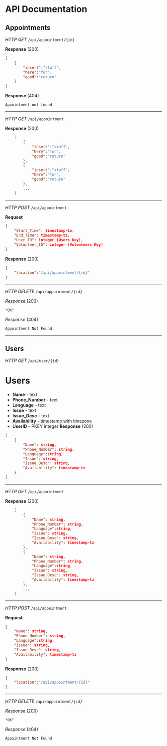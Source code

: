 # API Documentation
## Appointments
*HTTP GET* `/api/appointment/{id}`

**Response** (200)
```json
[
    {
        "insert":"stuff",
        "here":"for",
        "good":"return"
    }
]
```
**Response** (404)
```
Appointment not found
```
-----------
*HTTP GET* `/api/appointment`

**Response** (200)
```json
    [
        {
            "insert":"stuff",
            "here":"for",
            "good":"return"
        },
        {
            "insert":"stuff",
            "here":"for",
            "good":"return"
        },
        ...
    ]
```
-----------
*HTTP POST* `/api/appointment`

**Request**
```json
{
    "Start_Time": timestamp-tz,
    "End_Time": timestamp-tz,
    "User_ID": integer (Users Key),
    "Volunteer_ID": integer (Volunteers Key)
}
```
**Response** (200)
```json
{
    "location":"/api/appointment/{id}"
}
```
-----------
*HTTP DELETE* `/api/appointment/{id}`

*Response* (200)
```
"OK"
```
*Response* (404)
```
Appointment Not Found
```
-----------
## Users
*HTTP GET* `/api/user/{id}`

# Users
* **Name** - text
* **Phone_Number** - text
* **Language** - text
* **Issue** - text
* **Issue_Desc** - text
* **Availability** - timestamp with timezone
* **UserID** - PKEY integer
**Response** (200)
```json
[
    {
        "Name": string,
        "Phone_Number": string,
        "Language":string,
        "Issue": string,
        "Issue_Desc": string,
        "Availability": timestamp-tz
    }
]
```
-----------
*HTTP GET* `/api/appointment`

**Response** (200)
```json
    [
        {
            "Name": string,
            "Phone_Number": string,
            "Language":string,
            "Issue": string,
            "Issue_Desc": string,
            "Availability": timestamp-tz
        },
        {
            "Name": string,
            "Phone_Number": string,
            "Language":string,
            "Issue": string,
            "Issue_Desc": string,
            "Availability": timestamp-tz
        },
        ...
    ]
```
-----------
*HTTP POST* `/api/appointment`

**Request**
```json
{
    "Name": string,
    "Phone_Number": string,
    "Language":string,
    "Issue": string,
    "Issue_Desc": string,
    "Availability": timestamp-tz
}
```
**Response** (200)
```json
{
    "location":"/api/appointment/{id}"
}
```
-----------
*HTTP DELETE* `/api/appointment/{id}`

*Response* (200)
```
"OK"
```
*Response* (404)
```
Appointment Not Found
```
